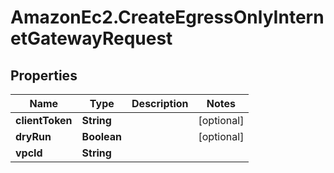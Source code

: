 # AmazonEc2.CreateEgressOnlyInternetGatewayRequest

## Properties

Name | Type | Description | Notes
------------ | ------------- | ------------- | -------------
**clientToken** | **String** |  | [optional] 
**dryRun** | **Boolean** |  | [optional] 
**vpcId** | **String** |  | 



